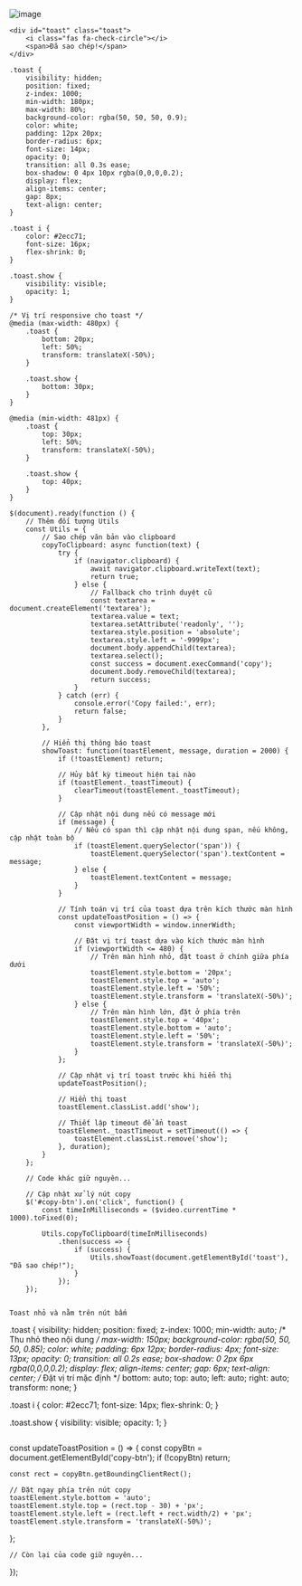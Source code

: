 ![image](https://github.com/user-attachments/assets/c2da3984-50b6-4f7b-8d30-0ca217b4ae77)
```
<div id="toast" class="toast">
    <i class="fas fa-check-circle"></i>
    <span>Đã sao chép!</span>
</div>
```

```
.toast {
    visibility: hidden;
    position: fixed;
    z-index: 1000;
    min-width: 180px;
    max-width: 80%;
    background-color: rgba(50, 50, 50, 0.9);
    color: white;
    padding: 12px 20px;
    border-radius: 6px;
    font-size: 14px;
    opacity: 0;
    transition: all 0.3s ease;
    box-shadow: 0 4px 10px rgba(0,0,0,0.2);
    display: flex;
    align-items: center;
    gap: 8px;
    text-align: center;
}

.toast i {
    color: #2ecc71;
    font-size: 16px;
    flex-shrink: 0;
}

.toast.show {
    visibility: visible;
    opacity: 1;
}

/* Vị trí responsive cho toast */
@media (max-width: 480px) {
    .toast {
        bottom: 20px;
        left: 50%;
        transform: translateX(-50%);
    }
    
    .toast.show {
        bottom: 30px;
    }
}

@media (min-width: 481px) {
    .toast {
        top: 30px;
        left: 50%;
        transform: translateX(-50%);
    }
    
    .toast.show {
        top: 40px;
    }
}
```

```
$(document).ready(function () {
    // Thêm đối tượng Utils
    const Utils = {
        // Sao chép văn bản vào clipboard
        copyToClipboard: async function(text) {
            try {
                if (navigator.clipboard) {
                    await navigator.clipboard.writeText(text);
                    return true;
                } else {
                    // Fallback cho trình duyệt cũ
                    const textarea = document.createElement('textarea');
                    textarea.value = text;
                    textarea.setAttribute('readonly', '');
                    textarea.style.position = 'absolute';
                    textarea.style.left = '-9999px';
                    document.body.appendChild(textarea);
                    textarea.select();
                    const success = document.execCommand('copy');
                    document.body.removeChild(textarea);
                    return success;
                }
            } catch (err) {
                console.error('Copy failed:', err);
                return false;
            }
        },
        
        // Hiển thị thông báo toast
        showToast: function(toastElement, message, duration = 2000) {
            if (!toastElement) return;
            
            // Hủy bất kỳ timeout hiện tại nào
            if (toastElement._toastTimeout) {
                clearTimeout(toastElement._toastTimeout);
            }
            
            // Cập nhật nội dung nếu có message mới
            if (message) {
                // Nếu có span thì cập nhật nội dung span, nếu không, cập nhật toàn bộ
                if (toastElement.querySelector('span')) {
                    toastElement.querySelector('span').textContent = message;
                } else {
                    toastElement.textContent = message;
                }
            }
            
            // Tính toán vị trí của toast dựa trên kích thước màn hình
            const updateToastPosition = () => {
                const viewportWidth = window.innerWidth;
                
                // Đặt vị trí toast dựa vào kích thước màn hình
                if (viewportWidth <= 480) {
                    // Trên màn hình nhỏ, đặt toast ở chính giữa phía dưới
                    toastElement.style.bottom = '20px';
                    toastElement.style.top = 'auto';
                    toastElement.style.left = '50%';
                    toastElement.style.transform = 'translateX(-50%)';
                } else {
                    // Trên màn hình lớn, đặt ở phía trên
                    toastElement.style.top = '40px';
                    toastElement.style.bottom = 'auto';
                    toastElement.style.left = '50%';
                    toastElement.style.transform = 'translateX(-50%)';
                }
            };
            
            // Cập nhật vị trí toast trước khi hiển thị
            updateToastPosition();
            
            // Hiển thị toast
            toastElement.classList.add('show');
            
            // Thiết lập timeout để ẩn toast
            toastElement._toastTimeout = setTimeout(() => {
                toastElement.classList.remove('show');
            }, duration);
        }
    };

    // Code khác giữ nguyên...

    // Cập nhật xử lý nút copy
    $('#copy-btn').on('click', function() {
        const timeInMilliseconds = ($video.currentTime * 1000).toFixed(0);
        
        Utils.copyToClipboard(timeInMilliseconds)
            .then(success => {
                if (success) {
                    Utils.showToast(document.getElementById('toast'), "Đã sao chép!");
                }
            });
    });


Toast nhỏ và nằm trên nút bấm
```
.toast {
    visibility: hidden;
    position: fixed;
    z-index: 1000;
    min-width: auto; /* Thu nhỏ theo nội dung */
    max-width: 150px;
    background-color: rgba(50, 50, 50, 0.85);
    color: white;
    padding: 6px 12px;
    border-radius: 4px;
    font-size: 13px;
    opacity: 0;
    transition: all 0.2s ease;
    box-shadow: 0 2px 6px rgba(0,0,0,0.2);
    display: flex;
    align-items: center;
    gap: 6px;
    text-align: center;
    /* Đặt vị trí mặc định */
    bottom: auto;
    top: auto;
    left: auto;
    right: auto;
    transform: none;
}

.toast i {
    color: #2ecc71;
    font-size: 14px;
    flex-shrink: 0;
}

.toast.show {
    visibility: visible;
    opacity: 1;
}
```

```
const updateToastPosition = () => {
    const copyBtn = document.getElementById('copy-btn');
    if (!copyBtn) return;
    
    const rect = copyBtn.getBoundingClientRect();
    
    // Đặt ngay phía trên nút copy
    toastElement.style.bottom = 'auto';
    toastElement.style.top = (rect.top - 30) + 'px';
    toastElement.style.left = (rect.left + rect.width/2) + 'px';
    toastElement.style.transform = 'translateX(-50%)';
};

    // Còn lại của code giữ nguyên...
});
```
